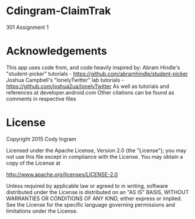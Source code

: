 # Cdingram-ClaimTrak
301 Assignment 1

# Acknowledgements
This app uses code from, and code heavily inspired by:
Abram Hindle's "student-picker" tutorials - https://github.com/abramhindle/student-picker
Joshua Campbell's "lonelyTwitter" lab tutorials - https://github.com/joshua2ua/lonelyTwitter
As well as tutorials and references at developer.android.com
Other citations can be found as comments in respective files

# License
Copyright 2015  Cody Ingram

Licensed under the Apache License, Version 2.0 (the "License"); you may not use this file except in compliance with the License. You may obtain a copy of the License at

http://www.apache.org/licenses/LICENSE-2.0

Unless required by applicable law or agreed to in writing, software
distributed under the License is distributed on an "AS IS" BASIS,
WITHOUT WARRANTIES OR CONDITIONS OF ANY KIND, either express or implied.
See the License for the specific language governing permissions and
limitations under the License.
